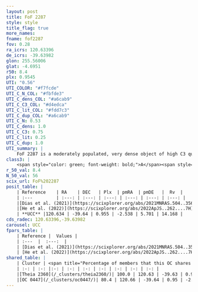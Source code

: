 ```yaml
---
layout: post
title: FoF 2287
style: style
title_flag: true
more_names: 
fname: fof2287
fov: 0.28
ra_icrs: 120.63396
de_icrs: -39.63982
glon: 255.56006
glat: -4.6951
r50: 8.4
plx: 0.9545
UTI: "0.56"
UTI_COLOR: "#f7fcde"
UTI_C_N_COL: "#fbfde3"
UTI_C_dens_COL: "#a6cab9"
UTI_C_C3_COL: "#d4edca"
UTI_C_lit_COL: "#fdd7c3"
UTI_C_dup_COL: "#a6cab9"
UTI_C_N: 0.53
UTI_C_dens: 1.0
UTI_C_C3: 0.75
UTI_C_lit: 0.25
UTI_C_dup: 1.0
UTI_summary: |
    FoF 2287 is a moderately populated, very dense object of high C3 quality. It is poorly studied in the literature. This object shares a large percentage of members with 2 later reported entries.
class3: |
    <span style="color: green; font-weight: bold;">A</span><span style="color: #FFC300; font-weight: bold;">B</span>
r_50_val: 8.4
N_50_val: 56
scix_url: FoF%202287
posit_table: |
    | Reference    | RA    | DEC   | Plx  | pmRA  | pmDE   |  Rv  |
    | :---         | :---: | :---: | :---: | :---: | :---: | :---: |
    |[Dias et al. (2021)](https://scixplorer.org/abs/2021MNRAS.504..356D) | 120.618 | -39.619 | 0.92 | -2.591 | 5.642 | 9.467 |
    |[He et al. (2022)](https://scixplorer.org/abs/2022ApJS..262....7H) | 120.639 | -39.642 | 0.947 | -2.547 | 5.693 | -- |
    | **UCC** |120.634 | -39.64 | 0.955 | -2.538 | 5.701 | 14.168 | 
cds_radec: 120.63396,-39.63982
carousel: UCC
fpars_table: |
    | Reference |  Values |
    | :---  |  :---:  |
    | [Dias et al. (2021)](https://scixplorer.org/abs/2021MNRAS.504..356D) | `Av=0.629, Dist=1033, logage=8.138, [Fe/H]=0.087` |
    | [He et al. (2022)](https://scixplorer.org/abs/2022ApJS..262....7H) | `A0=0.9, logAge=7.7` |
shared_table: |
    | Cluster | <span title="Percentage of members that this OC shares with the ones listed">%</span>   | RA   | DEC   | Plx   | pmRA  | pmDE  | Rv | UTI |
    | :-: | :-: |:-: | :-: | :-: | :-: | :-: | :-: | :-: |
    |[Theia 2360](/_clusters/theia2360/)| 100.0 | 120.63 | -39.63 | 0.94 | -2.56 | 5.68 | 14.17 |0.26 |
    |[OC 0447](/_clusters/oc0447/)| 80.4 | 120.66 | -39.64 | 0.95 | -2.54 | 5.71 | 14.18 |0.0 |
---
```


